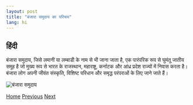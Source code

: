 ```yaml
---
layout: post
title: "बंजारा समुदाय का परिचय"
lang: hi
---
```


## हिंदी

बंजारा समुदाय, जिसे लमानी या लम्बाडी के नाम से भी जाना जाता है, एक पारंपरिक रूप से 
घुमंतू जातीय समूह है जो मुख्य रूप से भारत के राजस्थान, महाराष्ट्र, कर्नाटक और आंध्र प्रदेश 
राज्यों में निवास करता है। बंजारा लोग अपनी जीवंत संस्कृति, विशिष्ट परिधान और समृद्ध 
परंपराओं के लिए जाने जाते हैं।

![बंजारा समुदाय](path_to_image_hindi.jpg)

<nav class="nav-links">
  <a href="index.html">Home</a>
  <a href="previous_blog_post.html">Previous</a>
  <a href="next_blog_post.html">Next</a>
</nav>


